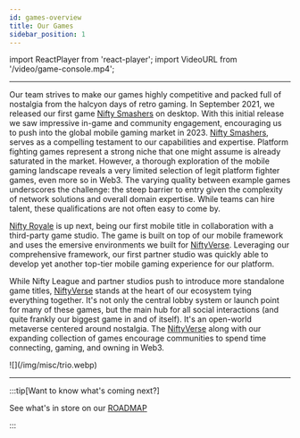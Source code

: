 ```yaml
---
id: games-overview
title: Our Games
sidebar_position: 1
---
```


import ReactPlayer from 'react-player';
import VideoURL from '/video/game-console.mp4';

<ReactPlayer playing controls url={VideoURL} width="100%" />

---

Our team strives to make our games highly competitive and packed full of nostalgia from the halcyon days of retro gaming. In September 2021, we released our first game [Nifty Smashers](./mobile-games/nifty-smashers) on desktop. With this initial release we saw impressive in-game and community engagement, encouraging us to push into the global mobile gaming market in 2023. [Nifty Smashers](./mobile-games/nifty-smashers), serves as a compelling testament to our capabilities and expertise. Platform fighting games represent a strong niche that one might assume is already saturated in the market. However, a thorough exploration of the mobile gaming landscape reveals a very limited selection of legit platform fighter games, even more so in Web3. The varying quality between example games underscores the challenge: the steep barrier to entry given the complexity of network solutions and overall domain expertise. While teams can hire talent, these qualifications are not often easy to come by.

[Nifty Royale](./mobile-games/nifty-royale) is up next, being our first mobile title in collaboration with a third-party game studio. The game is built on top of our mobile framework and uses the emersive environments we built for [NiftyVerse](./niftyverse). Leveraging our comprehensive framework, our first partner studio was quickly able to develop yet another top-tier mobile gaming experience for our platform.

While Nifty League and partner studios push to introduce more standalone game titles, [NiftyVerse](./niftyverse) stands at the heart of our ecosystem tying everything together. It's not only the central lobby system or launch point for many of these games, but the main hub for all social interactions (and quite frankly our biggest game in and of itself). It's an open-world metaverse centered around nostalgia. The [NiftyVerse](./niftyverse) along with our expanding collection of games encourage communities to spend time connecting, gaming, and owning in Web3.

<div style={{ maxWidth: 400, margin: 'auto' }}>![](/img/misc/trio.webp)</div>

---

:::tip[Want to know what's coming next?]

See what's in store on our [ROADMAP](/docs/overview/roadmap)

:::
